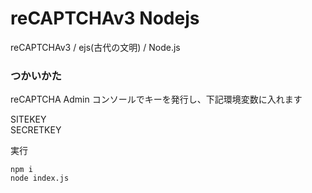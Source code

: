 # reCAPTCHAv3 Nodejs

reCAPTCHAv3 / ejs(古代の文明) / Node.js

### つかいかた

reCAPTCHA Admin コンソールでキーを発行し、下記環境変数に入れます

SITEKEY  
SECRETKEY

実行

```
npm i
node index.js
```
